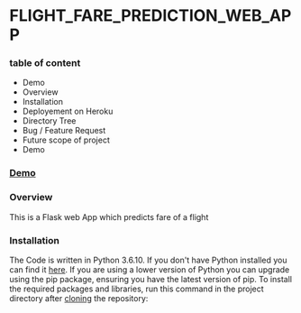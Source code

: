 # FLIGHT_FARE_PREDICTION_WEB_APP

### table of content

* Demo
* Overview
* Installation
* Deployement on Heroku
* Directory Tree
* Bug / Feature Request
* Future scope of project
* Demo

<u><h3>Demo</h3></u>

### Overview

This is a Flask web App which predicts fare of a flight

### Installation

The Code is written in Python 3.6.10. If you don't have Python installed you can find it <a href='https://www.python.org/downloads/'>here</a>. 
If you are using a lower version of Python you can upgrade using the pip package, 
ensuring you have the latest version of pip. To install the required packages and libraries, 
run this command in the project directory after <a href='https://www.howtogeek.com/451360/how-to-clone-a-github-repository/'>cloning</a> the repository:

